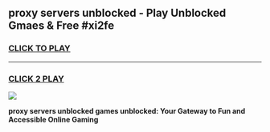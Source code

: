 
## proxy servers unblocked - Play Unblocked Gmaes & Free #xi2fe
<h3>
<a href="https://news.freeplayer.one?title=proxy_servers_unblocked&ref=03M">CLICK TO PLAY</a></h3>
<hr>

<h3>
<a href="https://news.freeplayer.one?title=proxy_servers_unblocked&ref=03M">CLICK 2 PLAY</a>
  
</h3>

<a href="https://news.freeplayer.one?title=proxy_servers_unblocked&ref=03M"><img src="https://clearcache.store/games.png"></a>


**proxy servers unblocked games unblocked: Your Gateway to Fun and Accessible Online Gaming**
